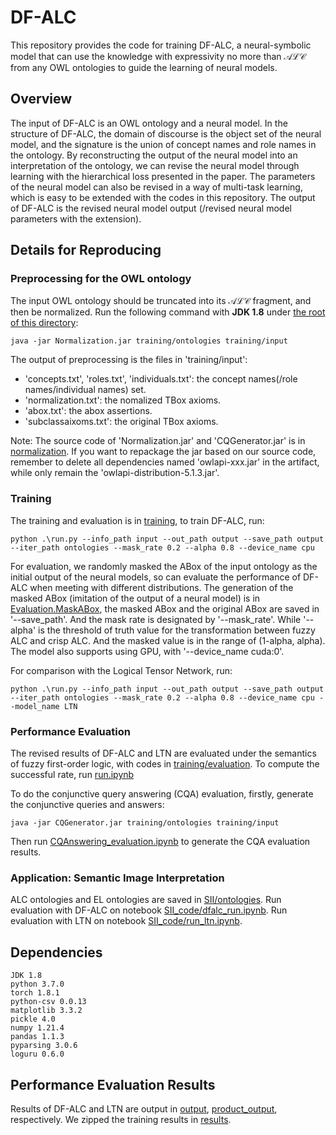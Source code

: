# DF-ALC

This repository provides the code for training DF-ALC, a neural-symbolic model that can use the knowledge with expressivity no more than $\mathcal{ALC}$ from any OWL ontologies to guide the learning of neural models.

## Overview

The input of DF-ALC is an OWL ontology and a neural model. In the structure of DF-ALC, the domain of discourse is the object set of the neural model, and the signature is the union of concept names and role names in the ontology. By reconstructing the output of the neural model into an interpretation of the ontology, we can revise the neural model through learning with the hierarchical loss presented in the paper. The parameters of the neural model can also be revised in a way of multi-task learning, which is easy to be extended with the codes in this repository.
The output of DF-ALC is the revised neural model output (/revised neural model parameters with the extension).

## Details for Reproducing

### Preprocessing for the OWL ontology

The input OWL ontology should be truncated into its $\mathcal{ALC}$ fragment, and then be normalized. 
Run the following command with **JDK 1.8** under [the root of this directory](https://github.com/AnonymousResearcherOpen/DF-ALC/): 

    java -jar Normalization.jar training/ontologies training/input

The output of preprocessing is the files in 'training/input':

- 'concepts.txt', 'roles.txt', 'individuals.txt': the concept names(/role names/individual names) set.
- 'normalization.txt': the nomalized TBox axioms.
- 'abox.txt': the abox assertions.
- 'subclassaixoms.txt': the original TBox axioms.

Note: The source code of 'Normalization.jar' and 'CQGenerator.jar' is in [normalization](https://github.com/AnonymousResearcherOpen/DF-ALC/tree/main/normalization). If you want to repackage the jar based on our source code, remember to delete all dependencies named 'owlapi-xxx.jar' in the artifact, while only remain the 'owlapi-distribution-5.1.3.jar'. 

### Training

The training and evaluation is in [training](https://github.com/AnonymousResearcherOpen/DF-ALC/tree/main/training), to train DF-ALC, run:

    python .\run.py --info_path input --out_path output --save_path output --iter_path ontologies --mask_rate 0.2 --alpha 0.8 --device_name cpu

For evaluation, we randomly masked the ABox of the input ontology as the initial output of the neural models, so can evaluate the performance of DF-ALC when meeting with different distributions. The generation of the masked ABox (imitation of the output of a neural model) is in [Evaluation.MaskABox](https://github.com/AnonymousResearcherOpen/DF-ALC/tree/main/training/Evaluation.py), the masked ABox and the original ABox are saved in '--save_path'. And the mask rate is designated by '--mask_rate'. While '--alpha' is the threshold of truth value for the transformation between fuzzy ALC and crisp ALC. And the masked value is in the range of (1-alpha, alpha). The model also supports using GPU, with '--device_name cuda:0'.

For comparison with the Logical Tensor Network, run:

    python .\run.py --info_path input --out_path output --save_path output --iter_path ontologies --mask_rate 0.2 --alpha 0.8 --device_name cpu --model_name LTN


### Performance Evaluation

The revised results of DF-ALC and LTN are evaluated under the semantics of fuzzy first-order logic, with codes in [training/evaluation](https://github.com/AnonymousResearcherOpen/DF-ALC/tree/main/training/evaluation/). To compute the successful rate, run [run.ipynb](https://github.com/AnonymousResearcherOpen/DF-ALC/tree/main/training/evaluation/run.ipynb)

To do the conjunctive query answering (CQA) evaluation, firstly,
generate the conjunctive queries and answers:

    java -jar CQGenerator.jar training/ontologies training/input

Then run [CQAnswering_evaluation.ipynb](https://github.com/AnonymousResearcherOpen/DF-ALC/tree/main/training/CQAnswering_evaluation.ipynb) to generate the CQA evaluation results.

### Application: Semantic Image Interpretation
ALC ontologies and EL ontologies are saved in [SII/ontologies](https://github.com/AnonymousResearcherOpen/DF-ALC/tree/main/SII/ontologies).
Run evaluation with DF-ALC on notebook [SII_code/dfalc_run.ipynb](https://github.com/AnonymousResearcherOpen/DF-ALC/tree/main/SII/SII_code/dfalc_run.ipynb). Run evaluation with LTN on notebook [SII_code/run_ltn.ipynb](https://github.com/AnonymousResearcherOpen/DF-ALC/tree/main/SII/SII_code/run_ltn.ipynb). 

## Dependencies

    JDK 1.8
    python 3.7.0
    torch 1.8.1
    python-csv 0.0.13
    matplotlib 3.3.2
    pickle 4.0
    numpy 1.21.4
    pandas 1.1.3
    pyparsing 3.0.6
    loguru 0.6.0
## Performance Evaluation Results

Results of DF-ALC and LTN are output in [output](https://github.com/AnonymousResearcherOpen/DF-ALC/tree/main/training/output/), [product_output](https://github.com/AnonymousResearcherOpen/DF-ALC/tree/main/training/product_output/), respectively. We zipped the training results in [results](https://drive.google.com/drive/folders/1ob0RVM6GwAQvgew9yZTrCfNrfvbWFKRb?usp=sharing).


